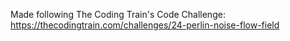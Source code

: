 Made following The Coding Train's Code Challenge: https://thecodingtrain.com/challenges/24-perlin-noise-flow-field
